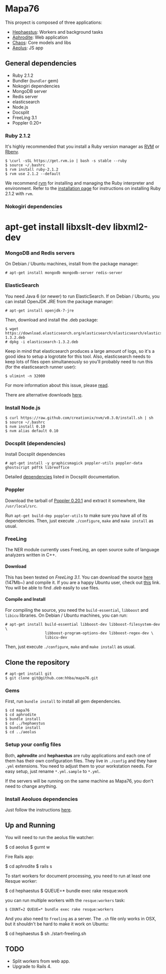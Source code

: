 Mapa76
======

This proyect is composed of three applications:

  * [Hephaestus](http://en.wikipedia.org/wiki/Hephaestus): Workers and background tasks
  * [Aphrodite](http://en.wikipedia.org/wiki/Aphrodite): Web application
  * [Chaos](http://en.wikipedia.org/wiki/Chaos): Core models and libs
  * [Aeolus](http://en.wikipedia.org/wiki/Aeolus): JS app

## General dependencies

  * Ruby 2.1.2
  * Bundler (`bundler` gem)
  * Nokogiri dependencies
  * MongoDB server
  * Redis server
  * elasticsearch
  * Node.js
  * Docsplit
  * FreeLing 3.1
  * Poppler 0.20+

### Ruby 2.1.2 ###

It's highly recommended that you install a Ruby version manager as [RVM](http://rvm.io/) or [Rbenv](https://github.com/sstephenson/rbenv).

    $ \curl -sSL https://get.rvm.io | bash -s stable --ruby
    $ source ~/.bashrc
    $ rvm install ruby-2.1.2
    $ rvm use 2.1.2 --default

We recommend [rvm](https://rvm.io/rvm/install/) for installing and managing the
Ruby interpreter and environment. Refer to the [installation
page](https://rvm.io/rvm/install/) for instructions on installing Ruby 2.1.2
with `rvm`.

### Nokogiri dependencies ###

  # apt-get install libxslt-dev libxml2-dev

### MongoDB and Redis servers ###

On Debian / Ubuntu machines, install from the package manager:

    # apt-get install mongodb mongodb-server redis-server

### ElasticSearch ###

You need Java 6 (or newer) to run ElasticSearch. If on Debian / Ubuntu, you can
install OpenJDK JRE from the package manager:

    # apt-get install openjdk-7-jre

Then, download and install the .deb package:

    $ wget https://download.elasticsearch.org/elasticsearch/elasticsearch/elasticsearch-1.3.2.deb
    # dpkg -i elasticsearch-1.3.2.deb

Keep in mind that elasticsearch produces a large amount of logs, so it's a good idea to setup a logrotate for this tool. Also, elasticsearch needs to keep lots of files open simultaneously so you'll probably need to run this (for the elasticsearch runner user):

    $ ulimint -n 32000

For more information about this issue, please [read](http://www.elasticsearch.org/tutorials/too-many-open-files/).

There are alternative downloads [here](http://www.elasticsearch.org/download/).

### Install Node.js ###

    $ curl https://raw.github.com/creationix/nvm/v0.3.0/install.sh | sh
    $ source ~/.bashrc
    $ nvm install 0.10
    $ nvm alias default 0.10

### Docsplit (dependencies) ###

Install Docsplit dependencies

    # apt-get install -y graphicsmagick poppler-utils poppler-data ghostscript pdftk libreoffice

Detailed [dependencies](http://documentcloud.github.com/docsplit/#installation) listed
in Docsplit documentation.

### Poppler ###

Download the tarball of [Poppler 0.20.1](http://poppler.freedesktop.org/poppler-0.20.1.tar.gz) and extract it somewhere, like `/usr/local/src`.

Run `apt-get build-dep poppler-utils` to make sure you have all of its
dependencies.  Then, just execute `./configure`, `make` and `make install` as
usual.

### FreeLing ###

The NER module currently uses FreeLing, an open source suite of language
analyzers written in C++.

#### Download ####

This has been tested on *FreeLing 3.1*. You can download the source [here](http://devel.cpl.upc.edu/freeling/downloads/32) (147Mb~) and compile it. If you are a happy Ubuntu user, check out [this](http://devel.cpl.upc.edu/freeling/downloads?order=time&desc=1) link. You will be able to find *.deb* easily to use files.

#### Compile and Install ####

For compiling the source, you need the `build-essential`, `libboost` and
`libicu` libraries. On Debian / Ubuntu machines, you can run:

    # apt-get install build-essential libboost-dev libboost-filesystem-dev \
                      libboost-program-options-dev libboost-regex-dev \
                      libicu-dev

Then, just execute `./configure`, `make` and `make install` as usual.

## Clone the repository

    # apt-get install git
    $ git clone git@github.com:hhba/mapa76.git

### Gems ###

First, run `bundle install` to install all gem dependencies.

    $ cd mapa76
    $ cd aphrodite
    $ bundle install
    $ cd ../hephaestus
    $ bundle install
    $ cd ../aeolus


### Setup your config files ###

Both, **aphrodite** and **hephaestus** are ruby applications and each one of them has their own configuration files. They live in `./config` and they have `.yml` extensions. You need to adjust them to your workstation needs. For easy setup, just rename `*.yml.sample` to `*.yml`.

If the servers will be running on the same machine as Mapa76, you don't need to
change anything.

### Install Aeoluos dependencies

Just follow the instructions [here](https://github.com/hhba/mapa76/blob/master/aeolus/README.md).

## Up and Running

You will need to run the aeolus file watcher:

  $ cd aeolus
  $ gurnt w

Fire Rails app:

  $ cd aphrodite
  $ rails s

To start workers for document processing, you need to run at least one Resque
worker:

  $ cd hephaestus
  $ QUEUE=* bundle exec rake resque:work

you can run multiple workers with the `resque:workers` task:

    $ COUNT=2 QUEUE=* bundle exec rake resque:workers

And you also need to `freeling` as a server. The `.sh` file only works in OSX, but it shouldn't be hard to make it work on Ubuntu:

  $ cd hephaestus
  $ sh ./start-freeling.sh

## TODO

* Split workers from web app.
* Upgrade to Rails 4.
